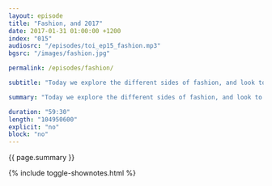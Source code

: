 ```yaml
---
layout: episode
title: "Fashion, and 2017"
date: 2017-01-31 01:00:00 +1200
index: "015"
audiosrc: "/episodes/toi_ep15_fashion.mp3"
bgsrc: "/images/fashion.jpg"

permalink: /episodes/fashion/

subtitle: "Today we explore the different sides of fashion, and look to the new year with hope."

summary: "Today we explore the different sides of fashion, and look to the new year with hope."

duration: "59:30"
length: "104950600"
explicit: "no"
block: "no" 
---
```

<section class="summary" markdown="1">

{{ page.summary }}

</section>

{% include toggle-shownotes.html %}

<section id="shownotes" class="hidden" markdown="1">


</section>
